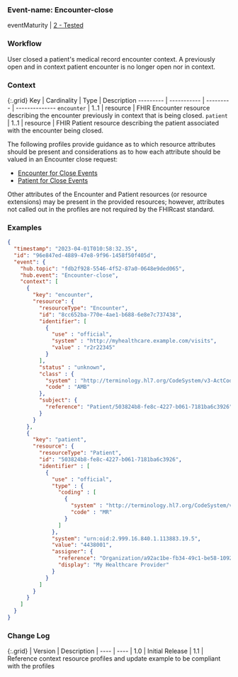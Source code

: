 ### Event-name: Encounter-close

eventMaturity | [2 - Tested](3-1-2-eventmaturitymodel.html)

### Workflow

User closed a patient's medical record encounter context. A previously open and in context patient encounter is no longer open nor in context. 

### Context

{:.grid}
Key       | Cardinality | Type      | Description
--------- | ----------- | --------- | --------------
`encounter` | 1..1      | resource  | FHIR Encounter resource describing the encounter previously in context that is being closed.
`patient` | 1..1        | resource  | FHIR Patient resource describing the patient associated with the encounter being closed.

The following profiles provide guidance as to which resource attributes should be present and considerations as to how each attribute should be valued in an Encounter close request:

* [Encounter for Close Events](StructureDefinition-fhircast-encounter-close.html)
* [Patient for Close Events](StructureDefinition-fhircast-patient-close.html)

Other attributes of the Encounter and Patient resources (or resource extensions) may be present in the provided resources; however, attributes not called out in the profiles are not required by the FHIRcast standard.

### Examples

```json
{
  "timestamp": "2023-04-01T010:58:32.35",
  "id": "96e847ed-4889-47e8-9f96-1458f50f405d",
  "event": {
    "hub.topic": "fdb2f928-5546-4f52-87a0-0648e9ded065",
    "hub.event": "Encounter-close",
    "context": [
      {
        "key": "encounter",
        "resource": {
          "resourceType": "Encounter",
          "id": "8cc652ba-770e-4ae1-b688-6e8e7c737438",
          "identifier": [
            {
              "use" : "official",
              "system" : "http://myhealthcare.example.com/visits",
              "value" : "r2r22345"
            }
          ],
          "status" : "unknown",
          "class" : {
            "system" : "http://terminology.hl7.org/CodeSystem/v3-ActCode",
            "code" : "AMB"
          },
          "subject": {
            "reference": "Patient/503824b8-fe8c-4227-b061-7181ba6c3926"
          }
        }
      },
      {
        "key": "patient",
        "resource": {
          "resourceType": "Patient",
          "id": "503824b8-fe8c-4227-b061-7181ba6c3926",
          "identifier" : [
            {
              "use" : "official",
              "type" : {
                "coding" : [
                  {
                    "system" : "http://terminology.hl7.org/CodeSystem/v2-0203",
                    "code" : "MR"
                  }
                ]
              },
              "system": "urn:oid:2.999.16.840.1.113883.19.5",
              "value": "4438001",
              "assigner": {
                "reference": "Organization/a92ac1be-fb34-49c1-be58-10928bd271cc",
                "display": "My Healthcare Provider"
              }
            }
          ]
        }
      }
    ]
  }
}
```

### Change Log

{:.grid}
| Version | Description
| ---- | ----
| 1.0 | Initial Release
| 1.1 | Reference context resource profiles and update example to be compliant with the profiles
